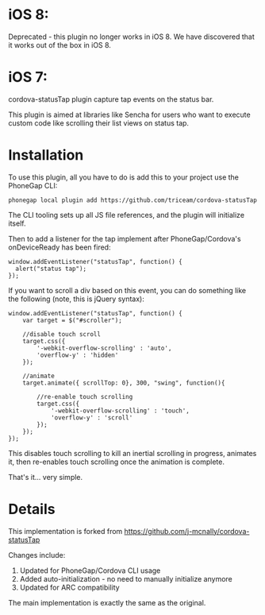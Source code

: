 iOS 8:
=================
Deprecated - this plugin no longer works in iOS 8. We have discovered that it works out of the box in iOS 8.


iOS 7:
=================

cordova-statusTap plugin capture tap events on the status bar.

This plugin is aimed at libraries like Sencha for users who want to execute custom code like scrolling their list views on status tap.

Installation
============

To use this plugin, all you have to do is add this to your project use the PhoneGap CLI:

```
phonegap local plugin add https://github.com/triceam/cordova-statusTap
```
The CLI tooling sets up all JS file references, and the plugin will initialize itself.  

Then to add a listener for the tap implement after PhoneGap/Cordova's onDeviceReady has been fired:

```
window.addEventListener("statusTap", function() {
  alert("status tap");
});
```

If you want to scroll a div based on this event, you can do something like the following (note, this is jQuery syntax):

```
window.addEventListener("statusTap", function() {
	var target = $("#scroller");
	
	//disable touch scroll
	target.css({
		'-webkit-overflow-scrolling' : 'auto',
		'overflow-y' : 'hidden'
	});
	
	//animate
	target.animate({ scrollTop: 0}, 300, "swing", function(){
		
		//re-enable touch scrolling
		target.css({
			'-webkit-overflow-scrolling' : 'touch',
			'overflow-y' : 'scroll'
		});
	});
});
```

This disables touch scrolling to kill an inertial scrolling in progress, animates it, then re-enables touch scrolling once the animation is complete.



That's it... very simple.


Details
============
This implementation is forked from https://github.com/j-mcnally/cordova-statusTap

Changes include:

1. Updated for PhoneGap/Cordova CLI usage
2. Added auto-initialization - no need to manually initialize anymore
3. Updated for ARC compatibility

The main implementation is exactly the same as the original.
